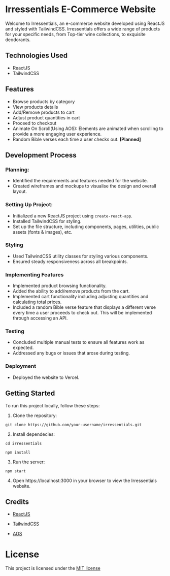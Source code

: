 # Irressentials E-Commerce Website
Welcome to Irressentials, an e-commerce website developed using ReactJS and styled with TailwindCSS. Irressentials offers a wide range of products for your specific needs, from Top-tier wine collections, to exquisite deodorants.

## Technologies Used
- ReactJS
- TailwindCSS

## Features
- Browse products by category
- View products details
- Add/Remove products to cart
- Adjust product quantities in cart
- Proceed to checkout
- Animate On Scroll(Using AOS): Elements are animated when scrolling to provide a more engaging user experience.
- Random Bible verses  each time a user checks out. **[Planned]**

## Development Process
### Planning:
- Identified the requirements and features needed for the website.
- Created wireframes and mockups to visualise the design and overall layout.

### Setting Up Project:
- Initialized a new ReactJS project using `create-react-app`.
- Installed TailwindCSS for styling.
- Set up the file structure, including components, pages, utilities, public assets (fonts & images), etc.

### Styling
- Used TailwindCSS utility classes for styling various components.
- Ensured steady responsiveness across all breakpoints.

### Implementing Features
- Implemented product browsing functionality.
- Added the ability to add/remove products from the cart.
- Implemented cart functionality including adjusting quantities and calculating total prices.
- Included a random Bible verse feature that displays a different verse every time a user proceeds to check out. This will be implemented through accessing an API.

### Testing
- Concluded multiple manual tests to ensure all features work as expected.
- Addressed any bugs or issues that arose during testing.

### Deployment
- Deployed the website to Vercel.

## Getting Started
To run this project locally, follow these steps:

1. Clone the repository:

```git clone https://github.com/your-username/irressentials.git```

2. Install dependecies:

```cd irressentials```

```npm install```

3. Run the server:

```npm start```

4. Open https://localhost:3000 in your browser to view the Irressentials website.

## Credits
- [ReactJS](https://reactjs.org/)

- [TailwindCSS](https://tailwindcss.com/)

- [AOS](https://michalsnik.github.io/aos/)

# License
This project is licensed under the [MIT license](LICENSE)